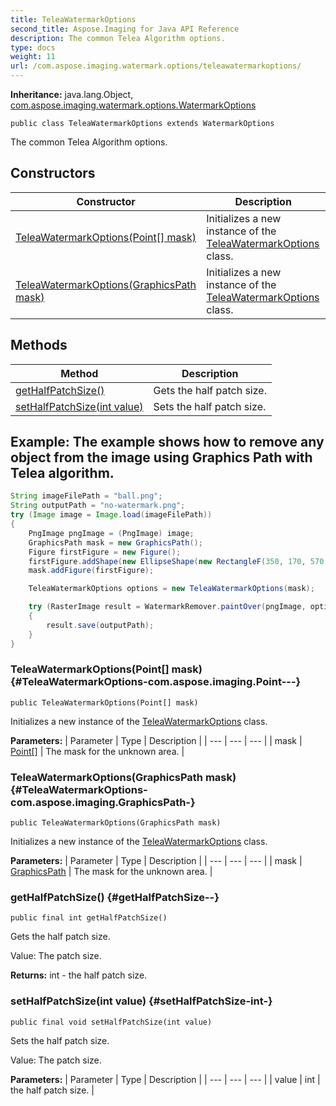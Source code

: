 ```yaml
---
title: TeleaWatermarkOptions
second_title: Aspose.Imaging for Java API Reference
description: The common Telea Algorithm options.
type: docs
weight: 11
url: /com.aspose.imaging.watermark.options/teleawatermarkoptions/
---
```

**Inheritance:**
java.lang.Object, [com.aspose.imaging.watermark.options.WatermarkOptions](../../com.aspose.imaging.watermark.options/watermarkoptions)
```
public class TeleaWatermarkOptions extends WatermarkOptions
```

The common Telea Algorithm options.
## Constructors

| Constructor | Description |
| --- | --- |
| [TeleaWatermarkOptions(Point[] mask)](#TeleaWatermarkOptions-com.aspose.imaging.Point---) | Initializes a new instance of the [TeleaWatermarkOptions](../../com.aspose.imaging.watermark.options/teleawatermarkoptions) class. |
| [TeleaWatermarkOptions(GraphicsPath mask)](#TeleaWatermarkOptions-com.aspose.imaging.GraphicsPath-) | Initializes a new instance of the [TeleaWatermarkOptions](../../com.aspose.imaging.watermark.options/teleawatermarkoptions) class. |
## Methods

| Method | Description |
| --- | --- |
| [getHalfPatchSize()](#getHalfPatchSize--) | Gets the half patch size. |
| [setHalfPatchSize(int value)](#setHalfPatchSize-int-) | Sets the half patch size. |

## Example: The example shows how to remove any object from the image using Graphics Path with Telea algorithm.

``` java
String imageFilePath = "ball.png";
String outputPath = "no-watermark.png";
try (Image image = Image.load(imageFilePath))
{
    PngImage pngImage = (PngImage) image;
    GraphicsPath mask = new GraphicsPath();
    Figure firstFigure = new Figure();
    firstFigure.addShape(new EllipseShape(new RectangleF(350, 170, 570 - 350, 400 - 170)));
    mask.addFigure(firstFigure);

    TeleaWatermarkOptions options = new TeleaWatermarkOptions(mask);

    try (RasterImage result = WatermarkRemover.paintOver(pngImage, options))
    {
        result.save(outputPath);
    }
}

```

### TeleaWatermarkOptions(Point[] mask) {#TeleaWatermarkOptions-com.aspose.imaging.Point---}
```
public TeleaWatermarkOptions(Point[] mask)
```


Initializes a new instance of the [TeleaWatermarkOptions](../../com.aspose.imaging.watermark.options/teleawatermarkoptions) class.

**Parameters:**
| Parameter | Type | Description |
| --- | --- | --- |
| mask | [Point\[\]](../../com.aspose.imaging/point) | The mask for the unknown area. |

### TeleaWatermarkOptions(GraphicsPath mask) {#TeleaWatermarkOptions-com.aspose.imaging.GraphicsPath-}
```
public TeleaWatermarkOptions(GraphicsPath mask)
```


Initializes a new instance of the [TeleaWatermarkOptions](../../com.aspose.imaging.watermark.options/teleawatermarkoptions) class.

**Parameters:**
| Parameter | Type | Description |
| --- | --- | --- |
| mask | [GraphicsPath](../../com.aspose.imaging/graphicspath) | The mask for the unknown area. |

### getHalfPatchSize() {#getHalfPatchSize--}
```
public final int getHalfPatchSize()
```


Gets the half patch size.

Value: The patch size.

**Returns:**
int - the half patch size.
### setHalfPatchSize(int value) {#setHalfPatchSize-int-}
```
public final void setHalfPatchSize(int value)
```


Sets the half patch size.

Value: The patch size.

**Parameters:**
| Parameter | Type | Description |
| --- | --- | --- |
| value | int | the half patch size. |


